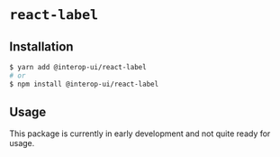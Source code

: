 # `react-label`

## Installation

```sh
$ yarn add @interop-ui/react-label
# or
$ npm install @interop-ui/react-label
```

## Usage

This package is currently in early development and not quite ready for usage.
